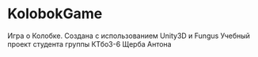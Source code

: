 # KolobokGame
Игра о Колобке.
Создана с использованием Unity3D и Fungus
Учебный проект студента группы КТбо3-6 Щерба Антона
